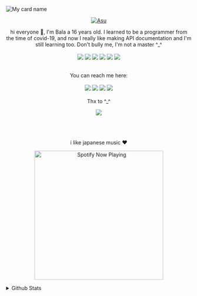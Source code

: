 ![My card name](https://cardivo.vercel.app/api?name=Bala%20-%20Xorizn&description=Hello%20my%20name%20is%20Bala%20and%20i%27m%2016%20years%20old%20from%20Bali,%20nice%20to%20meet%20you%20all%20%F0%9F%91%8B&image=https://avatars.githubusercontent.com/u/86514883?v=4&backgroundColor=%23ecf0f1&instagram=balaxdh&github=Xorizn&youtube=Xorizn&pattern=leaf&colorPattern=%23eaeaea)
<p align="center">
  <a href="https://github.com/Xorizn"><img src="http://readme-typing-svg.herokuapp.com?color=df9c1f&center=true&vCenter=true&multiline=false&lines=My+Name+Xorizn;I+Learn+Html+And+Javascript;I+Am+16+Years+Old;I+live+In+Indonesia;Don't+bully+me+≧▽≦" alt="Asu"></a>
</p>


<div align="center">
  hi everyone 👋, I'm Bala a 16 years old. I learned to be a programmer from the time of covid-19, and now I really like making API documentation and I'm still learning too. Don't bully me, I'm not a master ^_^
  <br><br>
  <img src="https://img.shields.io/badge/Python-14354C?style=for-the-badge&logo=python&logoColor=white"/>
  <img src="https://img.shields.io/badge/JavaScript-323330?style=for-the-badge&logo=javascript&logoColor=F7DF1E"/>
  <img src="https://img.shields.io/badge/Node.js-43853D?style=for-the-badge&logo=node.js&logoColor=white"/>
  <img src="https://img.shields.io/badge/HTML-E34F26?style=for-the-badge&logo=html5&logoColor=white"/>
  <img src="https://img.shields.io/badge/CSS-1572B6?style=for-the-badge&logo=css3&logoColor=white"/>
  <img src="https://img.shields.io/badge/still studying-007ACC?style=for-the-badge&logo=typescript&logoColor=white"/>
  <br><br>

  You can reach me here:<br><br>
  <a href="mailto:balakrishnaputu@gmail.com" style="text-decoration: none;">
    <img src="https://img.shields.io/badge/email%20me%20here-%23EA4335?&style=for-the-badge&logo=gmail&logoColor=white"/>
  </a>
  <a href="https://t.me/xorizn" style="text-decoration: none;">
    <img src="https://img.shields.io/badge/telegram-%2326A5E4?&style=for-the-badge&logo=telegram&logoColor=white"/>
  </a>
  <a href="https://line.me/ti/p/M-JEkT8kYt" style="text-decoration: none;">
    <img src="https://img.shields.io/badge/line-%2300C300?&style=for-the-badge&logo=line&logoColor=white"/>
  </a>
  <a href="https://instagram.com/balaxdh" style="text-decoration: none;">
    <img src="https://img.shields.io/badge/instagram-%23E4405F?&style=for-the-badge&logo=instagram&logoColor=white"/>
  </a>
  <br><br>
  Thx to ^_^
  <p>
   <a href="https://github.com/satyawikananda"><img src="https://img.shields.io/badge/Satya Wikananda-db9107?style=for-the-badge"/></a>
  </p>
    
  <br><br><br>
  i like japanese music ♥ 
  <br>
  
  <p>
  <a href="https://open.spotify.com/track/4bNvS25ZVMCvLHEUV87mp4?si=yb1PaPVnRgiTYedy8r6i_g&utm_source=copy-link&context=spotify%3Aplaylist%3A37i9dQZF1EIVoBTSiHHsdx&dl_branch=1" target="_blank"><img src="https://now-playing-on-spotify.vercel.app/api/spotify" alt="Spotify Now Playing" width="350"/></a>
</p>
</div>

<details>
  <summary>Github Stats</summary>
  <img src="https://github-profile-summary-cards.vercel.app/api/cards/profile-details?username=Xorizn&theme=monokai">
</details>
